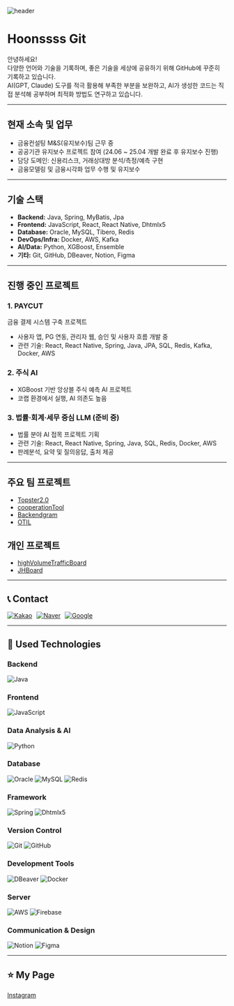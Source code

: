 ![header](https://capsule-render.vercel.app/api?type=Waving&height=200&text=YUN%20JAE%20HOON&fontColor=000000&color=gradient&animation=fadeIn)

# Hoonssss Git

안녕하세요!  
다양한 언어와 기술을 기록하며, 좋은 기술을 세상에 공유하기 위해 GitHub에 꾸준히 기록하고 있습니다.  
AI(GPT, Claude) 도구를 적극 활용해 부족한 부분을 보완하고, AI가 생성한 코드는 직접 분석해 공부하며 최적화 방법도 연구하고 있습니다.

---

## 현재 소속 및 업무
- 금융컨설팅 M&S(유지보수)팀 근무 중  
- 공공기관 유지보수 프로젝트 참여 (24.06 ~ 25.04 개발 완료 후 유지보수 진행)  
- 담당 도메인: 신용리스크, 거래상대방 분석/측정/예측 구현  
- 금융모델링 및 금융시각화 업무 수행 및 유지보수  

---

## 기술 스택
- **Backend:** Java, Spring, MyBatis, Jpa 
- **Frontend:** JavaScript, React, React Native, Dhtmlx5  
- **Database:** Oracle, MySQL, Tibero, Redis
- **DevOps/Infra:** Docker, AWS, Kafka  
- **AI/Data:** Python, XGBoost, Ensemble  
- **기타:** Git, GitHub, DBeaver, Notion, Figma  

---

## 진행 중인 프로젝트

### 1. PAYCUT  
금융 결제 시스템 구축 프로젝트  
- 사용자 앱, PG 연동, 관리자 웹, 승인 및 사용자 흐름 개발 중  
- 관련 기술: React, React Native, Spring, Java, JPA, SQL, Redis, Kafka, Docker, AWS  

### 2. 주식 AI  
- XGBoost 기반 앙상블 주식 예측 AI 프로젝트  
- 코랩 환경에서 실행, AI 의존도 높음  

### 3. 법률·회계·세무 중심 LLM (준비 중)  
- 법률 분야 AI 접목 프로젝트 기획  
- 관련 기술: React, React Native, Spring, Java, SQL, Redis, Docker, AWS  
- 판례분석, 요약 및 질의응답, 출처 제공
---

## 주요 팀 프로젝트
- [Topster2.0](https://github.com/hoonssss/topster2.0)  
- [cooperationTool](https://github.com/hoonssss/cooperationTool)  
- [Backendgram](https://github.com/hoonssss/B08-Backendgram)  
- [OTIL](https://github.com/hoonssss/otil)  

## 개인 프로젝트
- [highVolumeTrafficBoard](https://github.com/hoonssss/highVolumeTrafficBoard)  
- [JHBoard](https://github.com/hoonssss/board)  

---

## 📞 Contact  
<div style="display:flex; gap:10px;">
<a href="mailto:wogns8030@kakao.com"><img src="https://img.shields.io/badge/Kakao-00000F?style=for-the-badge&logo=Kakao&logoColor=white" alt="Kakao"/></a>
<a href="mailto:wogns8030@naver.com"><img src="https://img.shields.io/badge/naver-00000F?style=for-the-badge&logo=naver&logoColor=white" alt="Naver"/></a>
<a href="mailto:wogns8060@gmail.com"><img src="https://img.shields.io/badge/google-00000F?style=for-the-badge&logo=google&logoColor=white" alt="Google"/></a>
</div>

---

## 🔨 Used Technologies  

### Backend  
<img alt="Java" src="https://img.shields.io/badge/Java-000000?style=for-the-badge&logo=java&logoColor=white" />

### Frontend  
<img alt="JavaScript" src="https://img.shields.io/badge/JavaScript-000000?style=for-the-badge&logo=javascript&logoColor=white" />

### Data Analysis & AI  
<img alt="Python" src="https://img.shields.io/badge/Python-000000?style=for-the-badge&logo=python&logoColor=white" />

### Database  
<img alt="Oracle" src="https://img.shields.io/badge/Oracle-00000F?style=for-the-badge&logo=oracle&logoColor=white" />  
<img alt="MySQL" src="https://img.shields.io/badge/MySQL-00000F?style=for-the-badge&logo=mysql&logoColor=white" />  
<img alt="Redis" src="https://img.shields.io/badge/Redis-00000F?style=for-the-badge&logo=redis&logoColor=white" />

### Framework  
<img alt="Spring" src="https://img.shields.io/badge/Spring-00000F?style=for-the-badge&logo=spring&logoColor=white" />  
<img alt="Dhtmlx5" src="https://img.shields.io/badge/Dhtmlx5-00000F?style=for-the-badge&logo=dhtmlx5&logoColor=white" />

### Version Control  
<img alt="Git" src="https://img.shields.io/badge/Git-00000F?style=for-the-badge&logo=git&logoColor=white" />  
<img alt="GitHub" src="https://img.shields.io/badge/GitHub-00000F?style=for-the-badge&logo=github&logoColor=white" />

### Development Tools  
<img alt="DBeaver" src="https://img.shields.io/badge/DBeaver-000000?style=for-the-badge&logo=dbeaver&logoColor=white" />  
<img alt="Docker" src="https://img.shields.io/badge/Docker-00000F?style=for-the-badge&logo=docker&logoColor=white" />

### Server  
<img alt="AWS" src="https://img.shields.io/badge/Amazon_AWS-00000F?style=for-the-badge&logo=amazonaws&logoColor=white" />  
<img alt="Firebase" src="https://img.shields.io/badge/Firebase-00000F?style=for-the-badge&logo=firebase&logoColor=white" />

### Communication & Design  
<img alt="Notion" src="https://img.shields.io/badge/Notion-000000?style=for-the-badge&logo=notion&logoColor=white" />  
<img alt="Figma" src="https://img.shields.io/badge/Figma-00000F?style=for-the-badge&logo=figma&logoColor=white" />

---

## ⭐ My Page  
[Instagram](https://www.instagram.com/jjhoonss/)  
